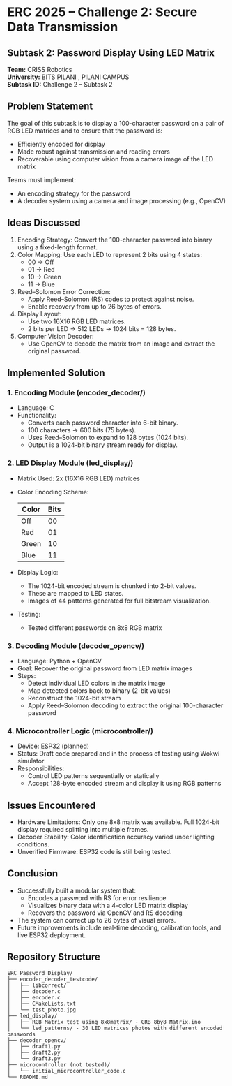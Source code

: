 # ERC 2025 – Challenge 2: Secure Data Transmission
## Subtask 2: Password Display Using LED Matrix
**Team:** CRISS Robotics  
**University:** BITS PILANI , PILANI CAMPUS   
**Subtask ID:** Challenge 2 – Subtask 2

## Problem Statement

The goal of this subtask is to display a 100-character password on a pair of RGB LED matrices and to ensure that the password is:
- Efficiently encoded for display
- Made robust against transmission and reading errors
- Recoverable using computer vision from a camera image of the LED matrix

Teams must implement:
- An encoding strategy for the password
- A decoder system using a camera and image processing (e.g., OpenCV)

## Ideas Discussed

1. Encoding Strategy: Convert the 100-character password into binary using a fixed-length format.
2. Color Mapping: Use each LED to represent 2 bits using 4 states:
   - 00 → Off  
   - 01 → Red  
   - 10 → Green  
   - 11 → Blue  
3. Reed–Solomon Error Correction:
   - Apply Reed–Solomon (RS) codes to protect against noise.
   - Enable recovery from up to 26 bytes of errors.
4. Display Layout:
   - Use two 16X16 RGB LED matrices.
   - 2 bits per LED → 512 LEDs → 1024 bits = 128 bytes.
5. Computer Vision Decoder:
   - Use OpenCV to decode the matrix from an image and extract the original password.

## Implemented Solution

### 1. Encoding Module (encoder_decoder/)

- Language: C 
- Functionality:  
   - Converts each password character into 6-bit binary.
   - 100 characters → 600 bits (75 bytes).
   - Uses Reed–Solomon to expand to 128 bytes (1024 bits).
   - Output is a 1024-bit binary stream ready for display.

### 2. LED Display Module (led_display/)

- Matrix Used: 2x (16X16 RGB LED) matrices  
- Color Encoding Scheme:

  | Color | Bits |
  |-------|------|
  | Off   | 00   |
  | Red   | 01   |
  | Green | 10   |
  | Blue  | 11   |

- Display Logic:
   - The 1024-bit encoded stream is chunked into 2-bit values.
   - These are mapped to LED states.
   - Images of 44 patterns generated for full bitstream visualization.
     
- Testing:
   - Tested different passwords on 8x8 RGB matrix 

### 3. Decoding Module (decoder_opencv/)

- Language: Python + OpenCV  
- Goal: Recover the original password from LED matrix images  
- Steps:
   - Detect individual LED colors in the matrix image
   - Map detected colors back to binary (2-bit values)
   - Reconstruct the 1024-bit stream
   - Apply Reed–Solomon decoding to extract the original 100-character password

### 4. Microcontroller Logic (microcontroller/)

- Device: ESP32 (planned)
- Status: Draft code prepared and in the process of testing using Wokwi simulator
- Responsibilities:
   - Control LED patterns sequentially or statically
   - Accept 128-byte encoded stream and display it using RGB patterns

## Issues Encountered

- Hardware Limitations: Only one 8x8 matrix was available. Full 1024-bit display required splitting into multiple frames.
- Decoder Stability: Color identification accuracy varied under lighting conditions.
- Unverified Firmware: ESP32 code is still being tested.

## Conclusion

- Successfully built a modular system that:
   - Encodes a password with RS for error resilience  
   - Visualizes binary data with a 4-color LED matrix display  
   - Recovers the password via OpenCV and RS decoding  
- The system can correct up to 26 bytes of visual errors.
- Future improvements include real-time decoding, calibration tools, and live ESP32 deployment.

## Repository Structure

```text
ERC_Password_Display/
├── encoder_decoder_testcode/
│   ├── libcorrect/
│   ├── decoder.c
│   ├── encoder.c
│   ├── CMakeLists.txt
│   └── test_photo.jpg
├── led_display/
│   ├── RGB_Matrix_test_using_8x8matrix/ - GRB_8by8_Matrix.ino
│   └── led_patterns/ - 30 LED matrices photos with different encoded passwords
├── decoder_opencv/
│   ├── draft1.py
│   ├── draft2.py
│   └── draft3.py
├── microcontroller (not tested)/
│   └── initial_microcontroller_code.c
└── README.md
```

